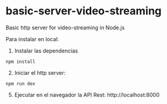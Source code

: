 # basic-server-video-streaming
Basic http server for video-streaming in Node.js

Para instalar en local:

1) Instalar las dependencias

```
npm install
```

2) Iniciar el http server:

```
npm run dev
```

5) Ejecutar en el navegador la API Rest: http://localhost:8000